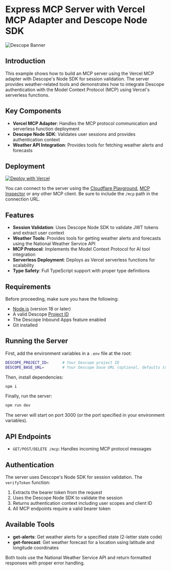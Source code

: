 # Express MCP Server with Vercel MCP Adapter and Descope Node SDK

![Descope Banner](https://github.com/descope/.github/assets/32936811/d904d37e-e3fa-4331-9f10-2880bb708f64)

## Introduction

This example shows how to build an MCP server using the Vercel MCP adapter with Descope's Node SDK for session validation. The server provides weather-related tools and demonstrates how to integrate Descope authentication with the Model Context Protocol (MCP) using Vercel's serverless functions.

## Key Components

- **Vercel MCP Adapter**: Handles the MCP protocol communication and serverless function deployment
- **Descope Node SDK**: Validates user sessions and provides authentication context
- **Weather API Integration**: Provides tools for fetching weather alerts and forecasts

## Deployment

[![Deploy with Vercel](https://vercel.com/button)](https://vercel.com/new/clone?repository-url=https://github.com/descope/ai/tree/main/examples/express-vercel-mcp-server&env=DESCOPE_PROJECT_ID,DESCOPE_BASE_URL&envDescription=Required%20environment%20variables%20for%20the%20MCP%20server&envLink=https://github.com/descope/ai/tree/main/examples/express-vercel-mcp-server#requirements)

You can connect to the server using the [Cloudflare Playground](https://playground.ai.cloudflare.com/), [MCP Inspector](https://modelcontextprotocol.io/docs/tools/inspector) or any other MCP client. Be sure to include the `/mcp` path in the connection URL.

## Features

- **Session Validation**: Uses Descope Node SDK to validate JWT tokens and extract user context
- **Weather Tools**: Provides tools for getting weather alerts and forecasts using the National Weather Service API
- **MCP Protocol**: Implements the Model Context Protocol for AI tool integration
- **Serverless Deployment**: Deploys as Vercel serverless functions for scalability
- **Type Safety**: Full TypeScript support with proper type definitions

## Requirements

Before proceeding, make sure you have the following:

- [Node.js](https://nodejs.org/) (version 18 or later)
- A valid Descope [Project ID](https://app.descope.com/settings/project)
- The Descope Inbound Apps feature enabled
- Git installed

## Running the Server

First, add the environment variables in a `.env` file at the root:

```bash
DESCOPE_PROJECT_ID=      # Your Descope project ID
DESCOPE_BASE_URL=        # Your Descope base URL (optional, defaults to https://api.descope.com)
```

Then, install dependencies:

```bash
npm i
```

Finally, run the server:

```bash
npm run dev
```

The server will start on port 3000 (or the port specified in your environment variables).

## API Endpoints

- `GET/POST/DELETE /mcp`: Handles incoming MCP protocol messages

## Authentication

The server uses Descope's Node SDK for session validation. The `verifyToken` function:

1. Extracts the bearer token from the request
2. Uses the Descope Node SDK to validate the session
3. Returns authentication context including user scopes and client ID
4. All MCP endpoints require a valid bearer token

## Available Tools

- **get-alerts**: Get weather alerts for a specified state (2-letter state code)
- **get-forecast**: Get weather forecast for a location using latitude and longitude coordinates

Both tools use the National Weather Service API and return formatted responses with proper error handling.
